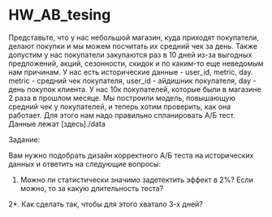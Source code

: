 # HW_AB_tesing


Представьте, что у нас небольшой магазин, куда приходят покупатели, делают покупки и мы можем посчитать их средний чек за день. Также допустим у нас покупатели закупаются раз в 10 дней из-за выгодных предложений, акций, сезонности, скидок и по каким-то еще неведомым нам причинам. У нас есть исторические данные - user_id, metric, day. metric - cредний чек покупателя, user_id - айдишник покупателя, day - день покупок клиента. У нас 10к покупателей, которые были в магазине 2 раза в прошлом месяце. Мы построили модель, повышающую средний чек у покупателей, и теперь хотим проверить, как она работает. Для этого нам надо правильно спланировать А/Б тест.
Данные лежат [здесь]./data

Задание:

Вам нужно подобрать дизайн корректного А/Б теста на исторических данных и ответить на следующие вопросы:

1. Можно ли статистически значимо задетектить эффект в 2%? Если можно, то за какую длительность теста?

  2*. Как сделать так, чтобы для этого хватало 3-х дней?
